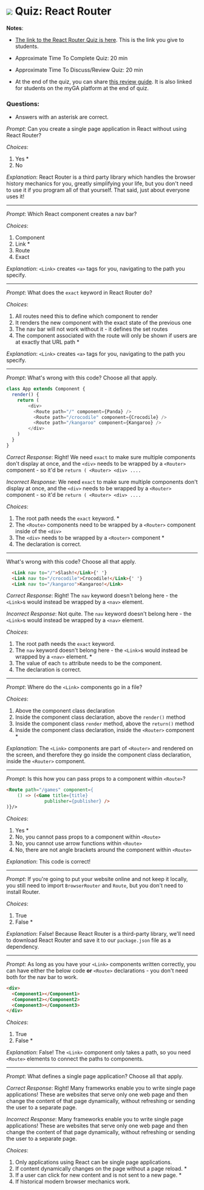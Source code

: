 # ![](https://ga-dash.s3.amazonaws.com/production/assets/logo-9f88ae6c9c3871690e33280fcf557f33.png) Quiz: React Router #

**Notes**:
- [The link to the React Router Quiz is here](https://ga-instruction-sandbox.herokuapp.com/?lessonURL=https://ga-instruction.s3.amazonaws.com/json/REACT/unit-4/unit4-quiz.json). This is the link you give to students.

- Approximate Time To Complete Quiz: 20 min

- Approximate Time To Discuss/Review Quiz: 20 min

- At the end of the quiz, you can share [this review guide](https://git.generalassemb.ly/react-development/react-development-course-materials/blob/master/Additional%20Resources/Review%20Guides/react-key-concepts-review-guide.md). It is also linked for students on the myGA platform at the end of quiz.

### Questions:
- Answers with an asterisk are correct.


_Prompt_: Can you create a single page application in React without using React Router?


_Choices_:

1. Yes *
2. No


_Explanation_:  React Router is a third party library which handles the browser history mechanics for you, greatly simplifying your life, but you don't need to use it if you program all of that yourself. That said, just about everyone uses it!

----------------------------------

_Prompt_: Which React component creates a nav bar?

_Choices_:

1. Component
2. Link *
3. Route
4. Exact


_Explanation_: `<Link>` creates `<a>` tags for you, navigating to the path you specify.

-----------------------------------

_Prompt_: What does the `exact` keyword in React Router do?

_Choices_:

1. All routes need this to define which component to render
2. It renders the new component with the exact state of the previous one
3. The nav bar will not work without it - it defines the set routes
4. The component associated with the route will only be shown if users are at exactly that URL path *


_Explanation_: `<Link>` creates `<a>` tags for you, navigating to the path you specify.


-----------------------------------

_Prompt_:  What's wrong with this code? Choose all that apply.

```js
class App extends Component {
  render() {
    return (
        <div>
          <Route path="/" component={Panda} />
          <Route path="/crocodile" component={Crocodile} />
          <Route path="/kangaroo" component={Kangaroo} />
        </div>
    )
  }
}
```


_Correct Response_: Right! We need `exact` to make sure multiple components don't display at once, and the `<div>` needs to be wrapped by a `<Router>` component - so it'd be `return ( <Router> <div> ....`

_Incorrect Response_: We need `exact` to make sure multiple components don't display at once, and the `<div>` needs to be wrapped by a `<Router>` component - so it'd be `return ( <Router> <div> ....`


_Choices_:

1. The root path needs the `exact` keyword. *
2. The `<Route>` components need to be wrapped by a `<Router>` component inside of the `<div>`
3. The `<div>` needs to be wrapped by a `<Router>` component *
4. The declaration is correct.


----------------------------------

What's wrong with this code? Choose all that apply.

```html
  <Link nav to="/">Slash!</Link>{' '}
  <Link nav to="/crocodile">Crocodile!</Link>{' '}
  <Link nav to="/kangaroo">Kangaroo!</Link>
```


_Correct Response_: Right! The `nav` keyword doesn't belong here - the `<Link>`s would instead be wrapped by a `<nav>` element.

_Incorrect Response_: Not quite. The `nav` keyword doesn't belong here - the `<Link>`s would instead be wrapped by a `<nav>` element.


_Choices_:

1. The root path needs the `exact` keyword.
2. The `nav` keyword doesn't belong here - the `<Link>`s would instead be wrapped by a `<nav>` element. *
3. The value of each `to` attribute needs to be the component.
4. The declaration is correct.


-----------------------------------

_Prompt_: Where do the `<Link>` components go in a file?

_Choices_:

1. Above the component class declaration
2. Inside the component class declaration, above the `render()` method
3. Inside the component class `render` method, above the `return()` method
4. Inside the component class declaration, inside the `<Router>` component *

_Explanation_: The `<Link>` components are part of `<Router>` and rendered on the screen, and therefore they go inside the component class declaration, inside the `<Router>` component.

----------------------------------

_Prompt_: Is this how you can pass props to a component within `<Route>`?

```html
<Route path="/games" component={
    () => (<Game title={title}
              publisher={publisher} />
)}/>
```

_Choices_:

1. Yes *
2. No, you cannot pass props to a component within `<Route>`
3. No, you cannot use arrow functions within `<Route>`
4. No, there are not angle brackets around the component within `<Route>`

_Explanation_:  This code is correct!

-----------------------------------

_Prompt_: If you're going to put your website online and not keep it locally, you still need to import `BrowserRouter` and `Route`, but you don't need to install Router.



_Choices_:

1. True
2. False *


_Explanation_:  False! Because React Router is a third-party library, we'll need to download React Router and save it to our `package.json` file as a dependency.


----------------------------------

_Prompt_: As long as you have your `<Link>` components written correctly, you can have either the below code **or** `<Route>` declarations - you don't need both for the nav bar to work.

```html
<div>
  <Component1></Component1>
  <Component2></Component2>
  <Component3></Component3>
</div>
```

_Choices_:

1. True
2. False *

_Explanation_: False! The `<Link>` component only takes a path, so you need `<Route>` elements to connect the paths to components.

----------------------------------

_Prompt_: What defines a single page application? Choose all that apply.


_Correct Response_: Right! Many frameworks enable you to write single page applications! These are websites that serve only one web page and then change the content of that page dynamically, without refreshing or sending the user to a separate page.

_Incorrect Response_: Many frameworks enable you to write single page applications! These are websites that serve only one web page and then change the content of that page dynamically, without refreshing or sending the user to a separate page.


_Choices_:

1. Only applications using React can be single page applications.
2. If content dynamically changes on the page without a page reload. *
3. If a user can click for new content and is not sent to a new page. *
4. If historical modern browser mechanics work.
